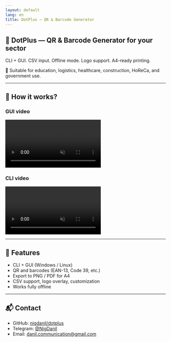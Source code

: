 ```yaml
---
layout: default
lang: en
title: DotPlus — QR & Barcode Generator
---
```


## 🧩 DotPlus — QR & Barcode Generator for your sector

CLI + GUI. CSV input. Offline mode. Logo support. A4-ready printing.

🎯 Suitable for education, logistics, healthcare, construction, HoReCa, and government use.

---

## 🎥 How it works?
### GUI video
<video autoplay loop muted playsinline controls>
<source src="/dotplus/assets/video/GUI.mp4" type="video/mp4">
  Your browser does not support the video tag.
</video>

### CLI video
<video autoplay loop muted playsinline controls>
<source src="/dotplus/assets/video/300_QR-Codes.mp4" type="video/mp4">
  Your browser does not support the video tag.
</video>

---

## 🚀 Features

- CLI + GUI (Windows / Linux)
- QR and barcodes (EAN-13, Code 39, etc.)
- Export to PNG / PDF for A4
- CSV support, logo overlay, customization
- Works fully offline

---

## 📬 Contact

- GitHub: [nigdanil/dotplus](https://github.com/nigdanil/dotplus)
- Telegram: [@NigDanil](https://t.me/NigDanil)
- Email: danil.communication@gmail.com
